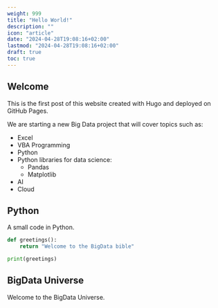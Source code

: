```yaml
---
weight: 999
title: "Hello World!"
description: ""
icon: "article"
date: "2024-04-28T19:08:16+02:00"
lastmod: "2024-04-28T19:08:16+02:00"
draft: true
toc: true
---
```

## Welcome
This is the first post of this website created with Hugo and deployed on GitHub Pages.

We are starting a new Big Data project that will cover topics such as:

- Excel
- VBA Programming
- Python
- Python libraries for data science:
  - Pandas
  - Matplotlib
- AI
- Cloud

## Python
A small code in Python.

```python
def greetings():
    return "Welcome to the BigData bible"

print(greetings)
```

## BigData Universe
Welcome to the BigData Universe.
